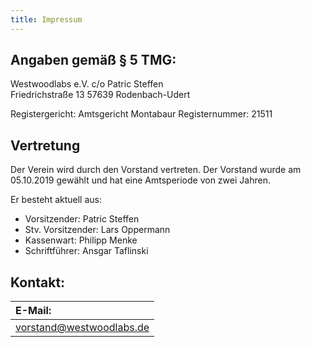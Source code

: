 ```yaml
---
title: Impressum
---
```


## Angaben gemäß § 5 TMG:
Westwoodlabs e.V.
c/o Patric Steffen  
Friedrichstraße 13 
57639 Rodenbach-Udert

Registergericht: Amtsgericht Montabaur
Registernummer: 21511

## Vertretung
Der Verein wird durch den Vorstand vertreten. Der Vorstand wurde am 05.10.2019 gewählt und hat eine Amtsperiode von zwei Jahren.

Er besteht aktuell aus:
- Vorsitzender: Patric Steffen
- Stv. Vorsitzender: Lars Oppermann
- Kassenwart: Philipp Menke
- Schriftführer: Ansgar Taflinski


## Kontakt:

| E-Mail:                |
| :--------------------- |
| vorstand@westwoodlabs.de |

